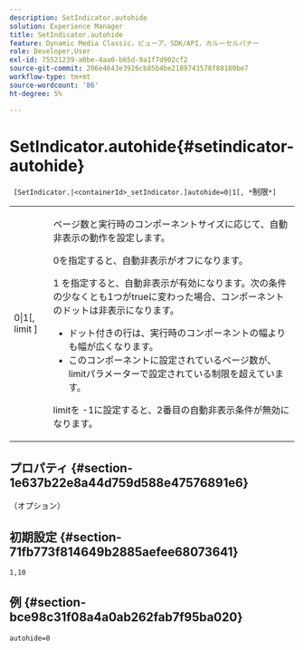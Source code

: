 ```yaml
---
description: SetIndicator.autohide
solution: Experience Manager
title: SetIndicator.autohide
feature: Dynamic Media Classic，ビューア，SDK/API，カルーセルバナー
role: Developer,User
exl-id: 75521239-a0be-4aa0-b65d-9a1f7d902cf2
source-git-commit: 206e4643e3926cb85b4be2189743578f88180be7
workflow-type: tm+mt
source-wordcount: '86'
ht-degree: 5%

---
```


# SetIndicator.autohide{#setindicator-autohide}

` [SetIndicator.|<containerId>_setIndicator.]autohide=0|1[, *`制限`*]`

<table id="table_0BEA0B5FFDF64E5594B534B2A87A6D88"> 
 <tbody> 
  <tr> 
   <td colname="col1"> <p> <span class="codeph">0|1[, <span class="varname"> limit</span> ]</span> </p> </td> 
   <td colname="col2"> <p> ページ数と実行時のコンポーネントサイズに応じて、自動非表示の動作を設定します。 </p> <p> <span class="codeph"> 0を指定すると、自動非表示がオフになります。</span>  </p> <p> <span class="codeph"> 1</span> を指定すると、自動非表示が有効になります。次の条件の少なくとも1つがtrueに変わった場合、コンポーネントのドットは非表示になります。 </p> <p> 
     <ul id="ul_A7F9C1DDC6AE44BAA348B3AD440A4EDD"> 
      <li id="li_39332158806445DF874C5A52F1331B8B">ドット付きの行は、実行時のコンポーネントの幅よりも幅が広くなります。 </li> 
      <li id="li_E30BAC8B609147ADB8824000F5729B21">このコンポーネントに設定されているページ数が、<span class="codeph"><span class="varname"> limit</span></span>パラメーターで設定されている制限を超えています。 </li> 
     </ul> </p> <p> <span class="codeph"><span class="varname"> limit</span></span>を<span class="codeph"> -1</span>に設定すると、2番目の自動非表示条件が無効になります。 </p> </td> 
  </tr> 
 </tbody> 
</table>

## プロパティ {#section-1e637b22e8a44d759d588e47576891e6}

（オプション）

## 初期設定 {#section-71fb773f814649b2885aefee68073641}

`1,10`

## 例 {#section-bce98c31f08a4a0ab262fab7f95ba020}

`autohide=0`
